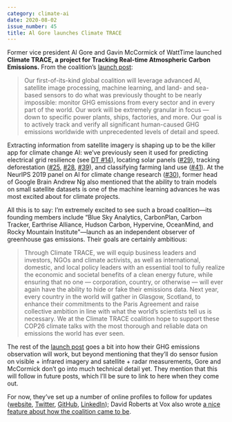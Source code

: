 ```yaml
---
category: climate-ai
date: 2020-08-02
issue_number: 45
title: Al Gore launches Climate TRACE
---
```


Former vice president Al Gore and Gavin McCormick of WattTime launched **Climate TRACE, a project for Tracking Real-time Atmospheric Carbon Emissions.**
From the coalition’s [launch post](https://medium.com/@algore/we-can-solve-the-climate-crisis-by-tracing-pollution-back-to-its-sources-4f535f91a8dd?utm_campaign=Dynamically%20Typed&utm_medium=email&utm_source=Revue%20newsletter):

> Our first-of-its-kind global coalition will leverage advanced AI, satellite image processing, machine learning, and land- and sea-based sensors to do what was previously thought to be nearly impossible: monitor GHG emissions from every sector and in every part of the world.
> Our work will be extremely granular in focus — down to specific power plants, ships, factories, and more.
> Our goal is to actively track and verify all significant human-caused GHG emissions worldwide with unprecedented levels of detail and speed.

Extracting information from satellite imagery is shaping up to be the killer app for climate change AI: we’ve previously seen it used for predicting electrical grid resilience (see [DT #14](https://dynamicallytyped.com/issues/14-artificial-intelligence-for-medicine-and-the-climate-crisis-178557?utm_campaign=Dynamically%20Typed&utm_medium=email&utm_source=Revue%20newsletter)), locating solar panels ([#29](https://dynamicallytyped.com/issues/29-bnns-and-visual-abstractions-at-neurips-2019-and-petabytes-of-climate-data-on-google-cloud-214870?utm_campaign=Dynamically%20Typed&utm_medium=email&utm_source=Revue%20newsletter)), tracking deforestation ([#25](https://dynamicallytyped.com/issues/25-ai-powered-rainforest-monitoring-google-s-pixel-4-and-openai-s-rubik-s-cube-solving-robot-hand-204685?utm_campaign=Dynamically%20Typed&utm_medium=email&utm_source=Revue%20newsletter), [#28](https://dynamicallytyped.com/issues/28-ocr-for-latex-equations-night-sight-for-astrophotography-and-a-gpt-2-powered-text-adventure-212704?utm_campaign=Dynamically%20Typed&utm_medium=email&utm_source=Revue%20newsletter), [#39](https://dynamicallytyped.com/issues/39-cloudflare-s-ml-to-block-bad-bots-3x-satellite-based-environmental-monitoring-and-ar-face-doodles-243752?utm_campaign=Dynamically%20Typed&utm_medium=email&utm_source=Revue%20newsletter)), and classifying farming land use ([#41](https://dynamicallytyped.com/issues/41-black-lives-matter-highlighting-ml-ai-products-research-and-climate-projects-by-black-creators-251381?utm_campaign=Dynamically%20Typed&utm_medium=email&utm_source=Revue%20newsletter)).
At the NeurIPS 2019 panel on AI for climate change research ([#30](https://dynamicallytyped.com/issues/30-climate-change-ai-at-neurips-2019-special-edition-217578?utm_campaign=Dynamically%20Typed&utm_medium=email&utm_source=Revue%20newsletter)), former head of Google Brain Andrew Ng also mentioned that the ability to train models on small satellite datasets is one of the machine learning advances he was most excited about for climate projects.

All this is to say: I’m extremely excited to see such a broad coalition—its founding members include “Blue Sky Analytics, CarbonPlan, Carbon Tracker, Earthrise Alliance, Hudson Carbon, Hypervine, OceanMind, and Rocky Mountain Institute"—launch as an independent observer of greenhouse gas emissions.
Their goals are certainly ambitious:

> Through Climate TRACE, we will equip business leaders and investors, NGOs and climate activists, as well as international, domestic, and local policy leaders with an essential tool to fully realize the economic and societal benefits of a clean energy future, while ensuring that no one — corporation, country, or otherwise — will ever again have the ability to hide or fake their emissions data.
> Next year, every country in the world will gather in Glasgow, Scotland, to enhance their commitments to the Paris Agreement and raise collective ambition in line with what the world’s scientists tell us is necessary.
> We at the Climate TRACE coalition hope to support these COP26 climate talks with the most thorough and reliable data on emissions the world has ever seen.

The rest of the [launch post](https://medium.com/@algore/we-can-solve-the-climate-crisis-by-tracing-pollution-back-to-its-sources-4f535f91a8dd?utm_campaign=Dynamically%20Typed&utm_medium=email&utm_source=Revue%20newsletter) goes a bit into how their GHG emissions observation will work, but beyond mentioning that they’ll do sensor fusion on visible + infrared imagery and satellite + radar measurements, Gore and McCormick don’t go into much technical detail yet.
They mention that this will follow in future posts, which I’ll be sure to link to here when they come out.

For now, they’ve set up a number of online profiles to follow for updates ([website](https://www.climatetrace.org?utm_campaign=Dynamically%20Typed&utm_medium=email&utm_source=Revue%20newsletter), [Twitter](https://www.getrevue.co/app/issues/current?utm_campaign=Dynamically%20Typed&utm_medium=email&utm_source=Revue%20newsletter), [GitHub](https://github.com/climatetrace?utm_campaign=Dynamically%20Typed&utm_medium=email&utm_source=Revue%20newsletter), [LinkedIn](https://www.linkedin.com/company/climate-trace/about/?utm_campaign=Dynamically%20Typed&utm_medium=email&utm_source=Revue%20newsletter)); David Roberts at Vox also wrote [a nice feature about how the coalition came to be](https://www.vox.com/energy-and-environment/2020/7/16/21324662/climate-change-air-pollution-tracking-greenhouse-gas-emissions-trace-coalition?utm_campaign=Dynamically%20Typed&utm_medium=email&utm_source=Revue%20newsletter).